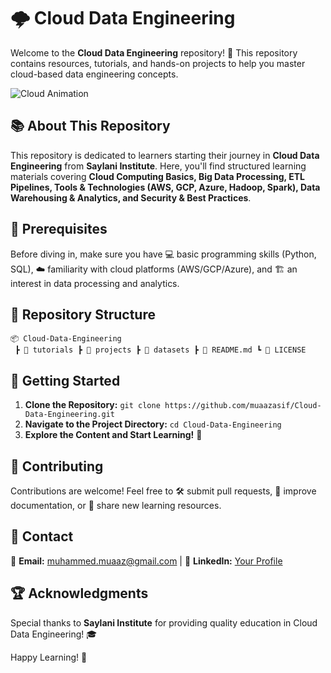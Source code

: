 # 🌩️ Cloud Data Engineering

Welcome to the **Cloud Data Engineering** repository! 🚀 This repository contains resources, tutorials, and hands-on projects to help you master cloud-based data engineering concepts.

![Cloud Animation](cloud-computing-animation-download-in-lottie-json-gif-static-svg-file-formats--storage-data-upload-uploading-pack-design-development-animations-3017342.gif)

## 📚 About This Repository
This repository is dedicated to learners starting their journey in **Cloud Data Engineering** from **Saylani Institute**. Here, you'll find structured learning materials covering **Cloud Computing Basics, Big Data Processing, ETL Pipelines, Tools & Technologies (AWS, GCP, Azure, Hadoop, Spark), Data Warehousing & Analytics, and Security & Best Practices**.

## 📌 Prerequisites
Before diving in, make sure you have 💻 basic programming skills (Python, SQL), ☁️ familiarity with cloud platforms (AWS/GCP/Azure), and 🏗️ an interest in data processing and analytics.

## 📂 Repository Structure
```
📦 Cloud-Data-Engineering
 ┣ 📁 tutorials ┣ 📁 projects ┣ 📁 datasets ┣ 📄 README.md ┗ 📄 LICENSE
```

## 🚀 Getting Started
1. **Clone the Repository:** `git clone https://github.com/muaazasif/Cloud-Data-Engineering.git`  
2. **Navigate to the Project Directory:** `cd Cloud-Data-Engineering`  
3. **Explore the Content and Start Learning!** 📖

## 🤝 Contributing
Contributions are welcome! Feel free to 🛠️ submit pull requests, 📝 improve documentation, or 📢 share new learning resources.

## 📧 Contact
📩 **Email:** muhammed.muaaz@gmail.com | 🔗 **LinkedIn:** [Your Profile](https://www.linkedin.com/in/muhammed-muaaz/)

## 🏆 Acknowledgments
Special thanks to **Saylani Institute** for providing quality education in Cloud Data Engineering! 🎓

Happy Learning! 🚀
